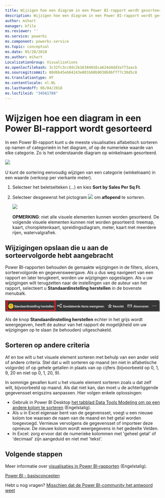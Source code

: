```yaml
---
title: Wijzigen hoe een diagram in een Power BI-rapport wordt gesorteerd
description: Wijzigen hoe een diagram in een Power BI-rapport wordt gesorteerd
author: mihart
manager: kfile
ms.reviewer: ''
ms.service: powerbi
ms.component: powerbi-service
ms.topic: conceptual
ms.date: 05/20/2018
ms.author: mihart
LocalizationGroup: Visualizations
ms.openlocfilehash: 3c32fc3cc9dc2b16384016ca624d4dd3a773aacb
ms.sourcegitcommit: 80d6b45eb84243e801b60b9038b9bff77c30d5c8
ms.translationtype: HT
ms.contentlocale: nl-NL
ms.lasthandoff: 06/04/2018
ms.locfileid: "34561788"
---
```

# <a name="change-how-a-chart-is-sorted-in-a-power-bi-report"></a>Wijzigen hoe een diagram in een Power BI-rapport wordt gesorteerd
In een Power BI-rapport kunt u de meeste visualisaties alfabetisch sorteren op namen of categorieën in het diagram, of op de numerieke waarde van elke categorie. Zo is het onderstaande diagram op winkelnaam gesorteerd.

![](media/power-bi-report-change-sort/pbi_chartsortcategory.png)

U kunt de sortering eenvoudig wijzigen van een categorie (winkelnaam) in een waarde (verkoop per vierkante meter).

1. Selecteer het beletselteken (...) en kies **Sort by Sales Per Sq Ft**.
2. Selecteer desgewenst het pictogram ![](media/power-bi-report-change-sort/sorticon.png) om **aflopend** te sorteren.

   ![](media/power-bi-report-change-sort/sortby.gif)

   **OPMERKING**: niet alle visuele elementen kunnen worden gesorteerd.  De volgende visuele elementen kunnen niet worden gesorteerd: treemap, kaart, choropletenkaart, spreidingsdiagram, meter, kaart met meerdere rijen, watervalgrafiek.

## <a name="saving-changes-you-make-to-sort-order"></a>Wijzigingen opslaan die u aan de sorteervolgorde hebt aangebracht
Power BI-rapporten behouden de gemaakte wijzigingen in de filters, slicers, sorteervolgorde en gegevensweergave. Als u dus weg navigeert van een rapport en later terugkeert, worden uw wijzigingen opgeslagen.  Als u uw wijzigingen wilt terugzetten naar de instellingen van de auteur van het rapport, selecteert u **Standaardinstelling herstellen** in de bovenste menubalk. 

![Sorteervolgorde behouden](media/power-bi-report-change-sort/power-bi-reset-to-default.png)

Als de knop **Standaardinstelling herstellen** echter in het grijs wordt weergegeven, heeft de auteur van het rapport de mogelijkheid om uw wijzigingen op te slaan (te behouden) uitgeschakeld.

<a name="other"></a>
## <a name="sorting-using-other-criteria"></a>Sorteren op andere criteria
Af en toe wilt u het visuele element sorteren met behulp van een ander veld of andere criteria.  Stel dat u wilt sorteren op maand (en niet in alfabetische volgorde) of op gehele getallen in plaats van op cijfers (bijvoorbeeld op 0, 1, 9, 20 en niet op 0, 1, 20, 9).  

In sommige gevallen kunt u het visuele element sorteren zoals u dat zelf wilt, bijvoorbeeld op maand.  Als dat niet kan, dan moet u de achterliggende gegevensset enigszins aanpassen. Hier volgen enkele oplossingen:

* Gebruik in Power BI Desktop [het tabblad Data Tools Modeling om op een andere kolom te sorteren](desktop-sort-by-column.md) (Engelstalig).
* Als u in Excel eigenaar bent van de gegevensset, voegt u een nieuwe kolom toe waaraan de naam van de maand en het getal worden toegevoegd. Vernieuw vervolgens de gegevensset of importeer deze opnieuw. De nieuwe kolom wordt weergegevens in het gedeelte Velden.
* In Excel: zorg ervoor dat de numerieke kolommen met 'geheel getal' of 'decimaal' zijn aangeduid en niet met 'tekst'.

## <a name="next-steps"></a>Volgende stappen
Meer informatie over [visualisaties in Power BI-rapporten](power-bi-report-visualizations.md) (Engelstalig).

[Power BI - basisconcepten](service-basic-concepts.md)

Hebt u nog vragen? [Misschien dat de Power BI-community het antwoord weet](http://community.powerbi.com/)
